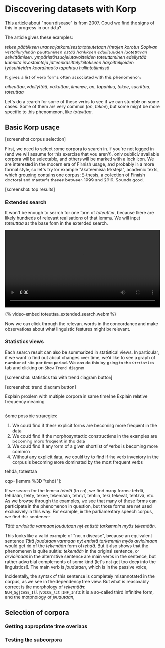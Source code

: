 # Discovering datasets with Korp

[This article](https://www.kotus.fi/nyt/kolumnit_artikkelit_ja_esitelmat/kielipakina_%282006_2009%29/substantiivitaudin_oireita) about "noun disease" is from 2007. Could we find the signs of this in progress in our data?

The article gives these examples:

_tekee päätöksen uransa jatkamisesta_
_toteutetaan hintojen korotus_
_Sopivan vertailuryhmän puuttuminen estää hankkeen edullisuuden luotettavan selvittämisen._
_ympäristönsuojelutavoitteiden toteuttaminen edellyttää kunnilta investointeja jätteenkäsittelylaitokseen_
_harjoittelijoiden työsuhteiden koordinaatio tapahtuu hallintotiimissä_

It gives a list of verb forms often associated with this phenomenon:

_aiheuttaa_, _edellyttää_, _vaikuttaa_, _ilmenee_, _on_, _tapahtuu_, _tekee_, _suorittaa_, _toteuttaa_

Let's do a search for some of these verbs to see if we can stumble on some cases. Some of them are very common (_on_, _tekee_), but some might be more specific to this phenomenon, like _toteuttaa_. 

## Basic Korp usage

[screenshot corpus selection]

First, we need to select some corpora to search in. If you're not logged in (and we will assume for this exercise that you aren't), only publicly available corpora will be selectable, and others will be marked with a lock icon. We are interested in the modern era of Finnish usage, and probably in a more formal style, so let's try for example "Akateemisia tekstejä", academic texts, which grouping contains one corpus: E-thesis, a collection of Finnish doctoral and master's theses between 1999 and 2016. Sounds good.

[screenshot: top results]



### Extended search

It won't be enough to search for one form of _toteuttaa_, because there are likely hundreds of relevant realisations of that lemma. We will input _toteuttaa_ as the base form in the extended search.

<video  style="display:block; width:100%; height:auto;" autoplay controls loop="loop">
       <source src="img/toteuttaa_extended_search.webm" type="video/mp4" />
</video>

{% video-embed toteuttaa_extended_search.webm  %}

Now we can click through the relevant words in the concordance and make observations about what linguistic features might be relevant.

### Statistics views

Each search result can also be summarized in statistical views. In particular, if we want to find out about changes over time, we'd like to see a graph of number of hits per time period. We can do this by going to the `Statistics` tab and clicking on `Show Trend diagram`

[screenshot: statistics tab with trend diagram button]

[screenshot: trend diagram button]

Explain problem with multiple corpora in same timeline
Explain relative frequency meaning

## 


Some possible strategies:

1) We could find if these explicit forms are becoming more frequent in the data
2) We could find if the morphosyntactic constructions in the examples are becoming more frequent in the data
3) We could find if any form of a given shortlist of verbs is becoming more common
4) Without any explicit data, we could try to find if the verb inventory in the corpus is becoming more dominated by the most frequent verbs



tehdä, toteuttaa

cqp=[lemma %3D "tehdä"]: 

If we search for the lemma _tehdä_ (to do), we find many forms: tehdä, tehdään, tehty, tekee, tekemään, tehnyt, tehtiin, teki, tekevät, tehtävä, etc. As we browse through the examples, we see that many of these forms can participate in the phenomenon in question, but those forms are not used exclusively in this way. For example, in the parliamentary speech corpus, we find this sentence:

_Tätä arviointia varmaan joudutaan nyt entistä tarkemmin myös tekemään._

This looks like a valid example of "noun disease", because an equivalent sentence _Tätä joudutaan varmaan nyt entistä tarkemmin myös arvioimaan_ would get rid of the _tekemään_ form of _tehdä_. But it also shows that the phenomenon is quite subtle: _tekemään_ in the original sentence, or _arvioimaan_ in the alternative sentence are main verbs in the sentence, but rather adverbial complements of some kind (let's not get too deep into the linguistics!). The main verb is _joudutaan_, which is in the passive voice, 

Incidentally, the syntax of this sentence is completely misannotated in the corpus, as we see in the dependency tree view. But what is reasonably correct is the morphology of _tekemään_: `NUM_Sg|CASE_Ill|VOICE_Act|INF_Inf3`: it is a so-called third infinitive form, and the morphology of _joudutaan_, 

## Selection of corpora

### Getting appropriate time overlaps

### Testing the subcorpora
